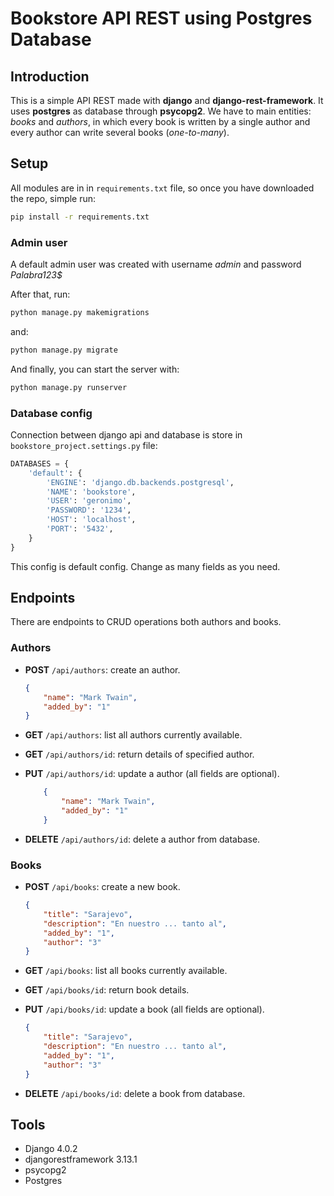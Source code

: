 # Bookstore API REST using Postgres Database

## Introduction

This is a simple API REST made with **django** and **django-rest-framework**. It uses **postgres** as database through **psycopg2**. We have to main entities: *books* and *authors*, in which every book is written by a single author and every author can write several books (*one-to-many*).

## Setup

All modules are in in `requirements.txt` file, so once you have downloaded the repo, simple run:

```bash
pip install -r requirements.txt
```

### Admin user
A default admin user was created with username *admin* and password *Palabra123$*

After that, run:

```bash
python manage.py makemigrations
```

and:
```bash
python manage.py migrate
```

And finally, you can start the server with:

```bash
python manage.py runserver
```

### Database config

Connection between django api and database is store in `bookstore_project.settings.py` file:

```python
DATABASES = {
    'default': {
        'ENGINE': 'django.db.backends.postgresql',
        'NAME': 'bookstore',
        'USER': 'geronimo',
        'PASSWORD': '1234',
        'HOST': 'localhost',
        'PORT': '5432',
    }
}
```

This config is default config. Change as many fields as you need.

## Endpoints

There are endpoints to CRUD operations both authors and books.

### Authors

- **POST** `/api/authors`: create an author.
    ```json
    {
        "name": "Mark Twain",
        "added_by": "1"
    }
    ```

- **GET** `/api/authors`: list all authors currently available.
- **GET** `/api/authors/id`: return details of specified author.
- **PUT** `/api/authors/id`: update a author (all fields are optional).
    ```json
        {
            "name": "Mark Twain",
            "added_by": "1"
        }
    ```

- **DELETE** `/api/authors/id`: delete a author from database.

### Books

- **POST** `/api/books`: create a new book.
    ```json
    {
        "title": "Sarajevo",
        "description": "En nuestro ... tanto al",
        "added_by": "1",
        "author": "3"
    }
    ```

- **GET** `/api/books`: list all books currently available.
- **GET** `/api/books/id`: return book details.
- **PUT** `/api/books/id`: update a book (all fields are optional).
    ```json
    {
        "title": "Sarajevo",
        "description": "En nuestro ... tanto al",
        "added_by": "1",
        "author": "3"
    }
    ```

- **DELETE** `/api/books/id`: delete a book from database.

## Tools

- Django 4.0.2
- djangorestframework 3.13.1
- psycopg2
- Postgres